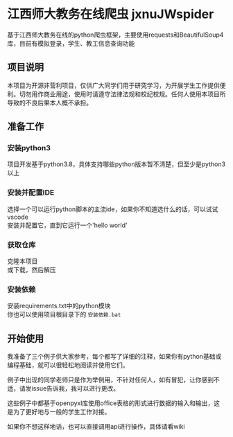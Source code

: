 # 江西师大教务在线爬虫 jxnuJWspider
基于江西师大教务在线的python爬虫框架，主要使用requests和BeautifulSoup4库，目前有模拟登录，学生、教工信息查询功能
## 项目说明
本项目为开源非营利项目，仅供广大同学们用于研究学习，为开展学生工作提供便利。切勿用作商业用途，使用时请遵守法律法规和校纪校规。任何人使用本项目所导致的不良后果本人概不承担。
## 准备工作

### 安装python3
项目开发基于python3.8，具体支持哪些python版本暂不清楚，但至少是python3以上

### 安装并配置IDE
选择一个可以运行python脚本的主流ide，如果你不知道选什么的话，可以试试vscode  
安装并配置它，直到它运行一个'hello world'

### 获取仓库
克隆本项目   
或下载，然后解压

### 安装依赖
安装requirements.txt中的python模块  
你也可以使用项目根目录下的 `安装依赖.bat`

## 开始使用
我准备了三个例子供大家参考，每个都写了详细的注释，如果你有python基础或编程基础，就可以很轻松地阅读并使用它们。

例子中出现的同学老师只是作为举例用，不针对任何人，如有冒犯，让你感到不适，请发issue告诉我，我可以进行更改。

这些例子中都基于openpyxl库使用office表格的形式进行数据的输入和输出，这是为了更好地与一般的学生工作对接。

如果你不想这样地话，也可以直接调用api进行操作，具体请看wiki
